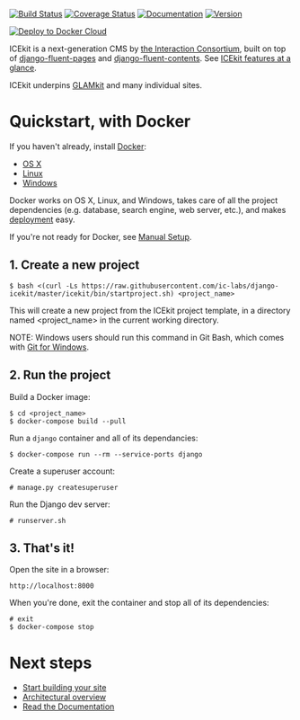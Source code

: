 [![Build Status](https://img.shields.io/travis/ic-labs/django-icekit.svg)](https://travis-ci.org/ic-labs/django-icekit)
[![Coverage Status](https://img.shields.io/coveralls/ic-labs/django-icekit.svg)](https://coveralls.io/github/ic-labs/django-icekit)
[![Documentation](https://readthedocs.org/projects/icekit/badge/)](https://icekit.readthedocs.io/)
[![Version](https://img.shields.io/pypi/v/django-icekit.svg)](https://pypi.python.org/pypi/django-icekit)

[![Deploy to Docker Cloud](https://files.cloud.docker.com/images/deploy-to-dockercloud.svg)](https://cloud.docker.com/stack/deploy/)

ICEkit is a next-generation CMS by [the Interaction Consortium], built on top
of [django-fluent-pages] and [django-fluent-contents]. See
[ICEkit features at a glance](docs/intro/features.md).

ICEkit underpins [GLAMkit](http://glamkit.org) and many individual sites.

# Quickstart, with Docker
<!-- keep identical with docs/intro/install.md, except for link relativity. -->

If you haven't already, install [Docker](docs/intro/docker.md):

  * [OS X](https://download.docker.com/mac/stable/Docker.dmg)
  * [Linux](https://docs.docker.com/engine/installation/linux/)
  * [Windows](https://download.docker.com/win/stable/InstallDocker.msi)

Docker works on OS X, Linux, and Windows, takes care of all the project
dependencies (e.g. database, search engine, web server, etc.), and makes
[deployment](docs/howto/deployment.md) easy.

If you're not ready for Docker, see [Manual Setup](docs/intro/manual-setup.md).

## 1. Create a new project

    $ bash <(curl -Ls https://raw.githubusercontent.com/ic-labs/django-icekit/master/icekit/bin/startproject.sh) <project_name>

This will create a new project from the ICEkit project template, in a directory
named <project_name> in the current working directory.

NOTE: Windows users should run this command in Git Bash, which comes with
[Git for Windows](https://git-for-windows.github.io/).

## 2. Run the project

Build a Docker image:

    $ cd <project_name>
    $ docker-compose build --pull

Run a `django` container and all of its dependancies:

    $ docker-compose run --rm --service-ports django

Create a superuser account:

    # manage.py createsuperuser

Run the Django dev server:

    # runserver.sh

## 3. That's it!

Open the site in a browser:

    http://localhost:8000

When you're done, exit the container and stop all of its dependencies:

    # exit
    $ docker-compose stop

# Next steps

  * [Start building your site](docs/howto/start.md)
  * [Architectural overview](docs/intro/architecture.md)
  * [Read the Documentation](http://icekit.readthedocs.io)

<!-- editors guide -->

[django-fluent-contents]: https://github.com/edoburu/django-fluent-contents
[django-fluent-pages]: https://github.com/edoburu/django-fluent-pages
[the Interaction Consortium]: http://interaction.net.au

